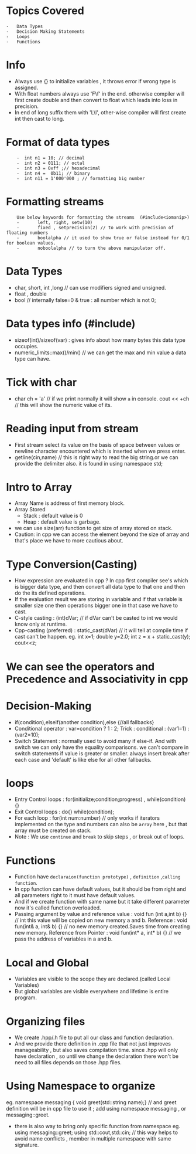 # Topics Covered
    -   Data Types
    -   Decision Making Statements
    -   Loops
    -   Functions


# Info
-   Always use {} to initialize variables , it throws error if wrong type is assigned.
-   With float numbers always use 'F\f' in the end.
        otherwise compiler will first create double and then convert to float which leads into loss in precision.
-   In end of long  suffix them with 'L\l', other-wise compiler will first create int then cast to long.


# Format of data types
        -  int n1 = 10; // decimal
        -  int n2 = 0111; // octal
        -  int n3 = 0xff ;// hexadecimal
        -  int n4 =  0b11; // binary
        -  int n11 = 1'000'000 ; // formatting big number


# Formatting streams
        Use below keywords for formatting the streams  (#include<iomanip>)
        -       left, right, setw(10)
        -       fixed , setprecision(2) // to work with precision of floating numbers
        -       boolalpha // it used to show true or false instead for 0/1 for boolean values.
        -       noboolalpha // to turn the above manipulator off.

# Data Types
- char, short, int ,long  // can use modifiers signed and unsigned.
- float , double
- bool  // internally false=0 & true : all number which is not 0;

# Data types info (#include<limits>)
- sizeof(int)/sizeof(var) : gives info about how many bytes this data type occupies.
- numeric_limits<int>::max()/min()  // we can get the max and min value a data type can have.

                
# Tick with char
-    char ch = 'a' // if we print normally it will show `a` in console.
     cout << +ch // this will show the numeric value of its.

# Reading input from stream
-  First stream select its value on the basis of space between values or 
        newline character encountered which is inserted when we press enter.
-  getline(cin,name) // this is right way to read the big string.or we can provide the delimiter also.
                        it is found in using namespace std;


#  Intro to Array
- Array Name is address of first memory block.
- Array Stored
  - Stack : default value is  0
  - Heap  : default value is  garbage.
- we can use size(arr) function to get size of array stored on stack.
- Caution: in cpp we can access the element beyond the size of array and that's place we have to more cautious about.
    
# Type Conversion(Casting)
-  How expression are evaluated in cpp ?
        In cpp first compiler see's which is bigger data type,
        and then convert all data type to that one and then do the its defined operations.
- If the evaluation result we are storing in variable and if that variable is smaller size one then operations bigger one in that case we have to cast.
- C-style casting : (int)dVar; // if dVar can't be casted to int we would know only at runtime.
- Cpp-casting (preferred) : static_cast<int>(dVar) // it will tell at compile time if cast can't be happen.
   eg. int x=1; double y=2.0; int z = x + static_cast<int>(y); cout<<z;


# We can see the operators and Precedence and Associativity in cpp

# Decision-Making
- if(condition),elseif(another condition),else {//all fallbacks}
- Conditional operator : var=condition ? 1 : 2;
   Trick : conditional : (var1=1) : (var2=10);
- Switch Statement : normally used to avoid many if else-if. And with switch we can only have the equality comparisons.
        we can't compare in switch statements if value is greater or smaller.
        always insert break after each case and 'default' is like else for all other fallbacks.

# loops 
- Entry Control loops : for(initialize;condition;progress) , while(condition) {}
- Exit Control loops : do{} while(condition);
- For each loop : for(int num:number) // only works if iterators implemented on the type
        and numbers can also be `array` here , but that array must be created on stack.
- Note : We use `continue` and `break` to skip steps , or break out of loops.
          
# Functions
-  Function have `declaraion(function prototype)` , `definition` ,`calling function`.
-  In cpp function can have default values, but it should be from right and all parameters right to it must have default values.
-  And if we create function with same name but it take different parameter now it's called function overloaded.
-  Passing argument by value and reference
        value : void fun (int a,int b) {} // int this value will be copied on new memory a and b.
        Reference : void fun(int& a, int& b) {} // no new memory created.Saves time from creating new memory.
        Reference from Pointer : void fun(int* a, int* b) {} // we pass the address of variables in a and b.
         
# Local and Global
- Variables are visible to the scope they are declared.(called Local Variables)
- But global variables are visible everywhere and lifetime is entire program.

# Organizing files
- We create .hpp/.h file to put all our class and function declaration.
- And we provide there definition in .cpp file that not just improves manageability , but also saves compilation time.
        since .hpp will only have declaration , so until we change the declaration there won't be need to all files depends on those .hpp files.
# Using Namespace to organize 
eg. namespace messaging { void greet(std::string name);} // and greet definition will be in cpp file
   to use it ; add using namespace messaging , or messaging::greet.
- there is also way to bring only specific function from namespace
   eg. using messaging::greet;   using std::cout,std::cin;   // this way helps to avoid name conflicts , member in multiple namespace with same signature.